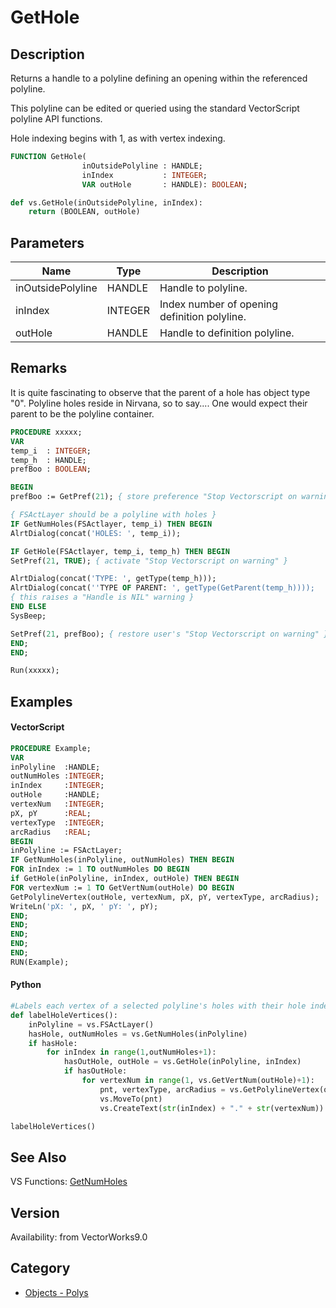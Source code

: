 # GetHole

## Description
Returns a handle to a polyline defining an opening within the referenced polyline.

This polyline can be edited or queried using the standard VectorScript polyline API functions.

Hole indexing begins with 1, as with vertex indexing.

```pascal
FUNCTION GetHole(
				inOutsidePolyline : HANDLE;
				inIndex           : INTEGER;
				VAR outHole       : HANDLE): BOOLEAN;
```

```python
def vs.GetHole(inOutsidePolyline, inIndex):
    return (BOOLEAN, outHole)
```

## Parameters
|Name|Type|Description|
|---|---|---|
|inOutsidePolyline|HANDLE|Handle to polyline.|
|inIndex|INTEGER|Index number of opening definition polyline.|
|outHole|HANDLE|Handle to definition polyline.|

## Remarks
It is quite fascinating to observe that the parent of a hole has object type "0". Polyline holes reside in Nirvana, so to say....
One would expect their parent to be the polyline container.

```pascal
PROCEDURE xxxxx;
VAR
temp_i	: INTEGER;
temp_h	: HANDLE;
prefBoo : BOOLEAN;

BEGIN
prefBoo := GetPref(21); { store preference "Stop Vectorscript on warning" }

{ FSActLayer should be a polyline with holes }
IF GetNumHoles(FSActlayer, temp_i) THEN BEGIN
AlrtDialog(concat('HOLES: ', temp_i));

IF GetHole(FSActlayer, temp_i, temp_h) THEN BEGIN
SetPref(21, TRUE); { activate "Stop Vectorscript on warning" }

AlrtDialog(concat('TYPE: ', getType(temp_h)));
AlrtDialog(concat(''TYPE OF PARENT: ', getType(GetParent(temp_h))));
{ this raises a "Handle is NIL" warning }
END ELSE
SysBeep;

SetPref(21, prefBoo); { restore user's "Stop Vectorscript on warning" }
END;
END;

Run(xxxxx);
```

## Examples
#### VectorScript ####
```pascal
PROCEDURE Example;
VAR
inPolyline  :HANDLE;
outNumHoles :INTEGER;
inIndex     :INTEGER;
outHole     :HANDLE;
vertexNum   :INTEGER;
pX, pY      :REAL;
vertexType  :INTEGER;
arcRadius   :REAL;
BEGIN
inPolyline := FSActLayer;
IF GetNumHoles(inPolyline, outNumHoles) THEN BEGIN
FOR inIndex := 1 TO outNumHoles DO BEGIN
if GetHole(inPolyline, inIndex, outHole) THEN BEGIN
FOR vertexNum := 1 TO GetVertNum(outHole) DO BEGIN
GetPolylineVertex(outHole, vertexNum, pX, pY, vertexType, arcRadius);
WriteLn('pX: ', pX, ' pY: ', pY);
END;
END;
END;
END;
END;
RUN(Example);
```
#### Python ####
```python
#Labels each vertex of a selected polyline's holes with their hole index and vertex index
def labelHoleVertices():
    inPolyline = vs.FSActLayer()
    hasHole, outNumHoles = vs.GetNumHoles(inPolyline)
    if hasHole:
        for inIndex in range(1,outNumHoles+1):
            hasOutHole, outHole = vs.GetHole(inPolyline, inIndex)
            if hasOutHole:
                for vertexNum in range(1, vs.GetVertNum(outHole)+1):
                    pnt, vertexType, arcRadius = vs.GetPolylineVertex(outHole, vertexNum)
                    vs.MoveTo(pnt)
                    vs.CreateText(str(inIndex) + "." + str(vertexNum))

labelHoleVertices()
```

## See Also
VS Functions:
[GetNumHoles](GetNumHoles.md)

## Version
Availability: from VectorWorks9.0

## Category
* [Objects - Polys](../Categories/Objects%20-%20Polys.md)
